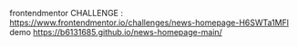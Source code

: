 frontendmentor CHALLENGE : https://www.frontendmentor.io/challenges/news-homepage-H6SWTa1MFl
demo https://b6131685.github.io/news-homepage-main/ 
